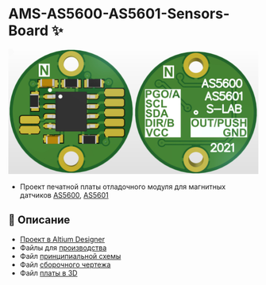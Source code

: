 # AMS-AS5600-AS5601-Sensors-Board ✨
<p align="center"><img src="/Pictures/AS5600_AS5601_Preview.jpg"></p>

* Проект печатной платы отладочного модуля для магнитных датчиков [AS5600](https://github.com/S-LABc/AMS-AS5600-Arduino-Library), [AS5601](https://github.com/S-LABc/AMS-AS5601-Arduino-Library)

## 📃 Описание

* [Проект в Altium Designer](https://github.com/S-LABc/AMS-AS5600-AS5601-Sensors-Board/tree/main/AS5600_AS5601)
* Файлы для [производства](https://github.com/S-LABc/AMS-AS5600-AS5601-Sensors-Board/tree/main/Fabric)
* Файл [принципиальной схемы](https://github.com/S-LABc/AMS-AS5600-AS5601-Sensors-Board/blob/main/Docs/AS5600_AS5601_SCH.pdf)
* Файл [сборочного чертежа](https://github.com/S-LABc/AMS-AS5600-AS5601-Sensors-Board/blob/main/Docs/AS5600_AS5601_ASM.pdf)
* Файл [платы в 3D](https://github.com/S-LABc/AMS-AS5600-AS5601-Sensors-Board/blob/main/Docs/AS5600_AS5601_3D.pdf)